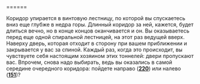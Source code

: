 ======

Коридор упирается в винтовую лестницу, по которой вы спускаетесь вниз еще глубже в недра горы. Длинный коридор за ней, кажется, будет длиться вечно, но в конце концов оканчивается и он. Вы оказываетесь перед еще одной спиральной лестницей, на этот раз ведущей вверх. Наверху дверь, которая отходит в сторону при вашем приближении и закрывается у вас за спиной. Каждый раз, когда это происходит, вы чувствуете себя настоящим хозяином этих тоннелей: двери пропускают вас. Впрочем, снова надо выбирать, ведь вы оказались в самой середине очередного коридора: пойдете направо ([**220**](#n_220)) или налево ([**151**](#n_151))?

